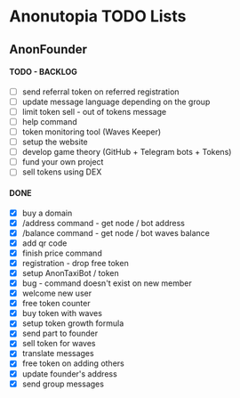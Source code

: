 # Anonutopia TODO Lists

## AnonFounder

#### TODO - BACKLOG

- [ ] send referral token on referred registration
- [ ] update message language depending on the group
- [ ] limit token sell - out of tokens message
- [ ] help command
- [ ] token monitoring tool (Waves Keeper)
- [ ] setup the website
- [ ] develop game theory (GitHub + Telegram bots + Tokens)
- [ ] fund your own project
- [ ] sell tokens using DEX

#### DONE

- [x] buy a domain
- [x] /address command - get node / bot address
- [x] /balance command - get node / bot waves balance
- [x] add qr code
- [x] finish price command
- [x] registration - drop free token
- [x] setup AnonTaxiBot / token
- [x] bug - command doesn't exist on new member
- [x] welcome new user
- [x] free token counter
- [x] buy token with waves
- [x] setup token growth formula
- [x] send part to founder
- [x] sell token for waves
- [x] translate messages
- [x] free token on adding others
- [x] update founder's address
- [x] send group messages
